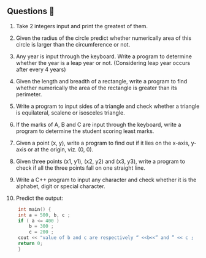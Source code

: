 ## Questions 📝

1. Take 2 integers input and print the greatest of them.

2. Given the radius of the circle predict whether numerically area of this circle is larger than the circumference or not.

3. Any year is input through the keyboard. Write a program to determine whether the year is a leap year or not. (Considering leap year occurs after every 4 years)

4. Given the length and breadth of a rectangle, write a program to find whether numerically the area of the rectangle is greater than its perimeter.

5. Write a program to input sides of a triangle and check whether a triangle is equilateral, scalene or isosceles triangle.

6.  If the marks of A, B and C are input through the keyboard, write a program to determine the student scoring least marks.

7. Given a point (x, y), write a program to find out if it lies on the x-axis, y-axis or at the origin, viz. (0, 0).

8. Given three points (x1, y1), (x2, y2) and (x3, y3), write a program to check if all the three points fall on one straight line.

9. Write a C++ program to input any character and check whether it is the alphabet, digit or special character.

10. Predict the output:
```cpp
    int main() { 
    int a = 500, b, c ; 
    if ( a <= 400 ) 
        b = 300 ; 
        c = 200 ; 
    cout << "value of b and c are respectively “ <<b<<” and ” << c ; 
    return 0;
    }
```